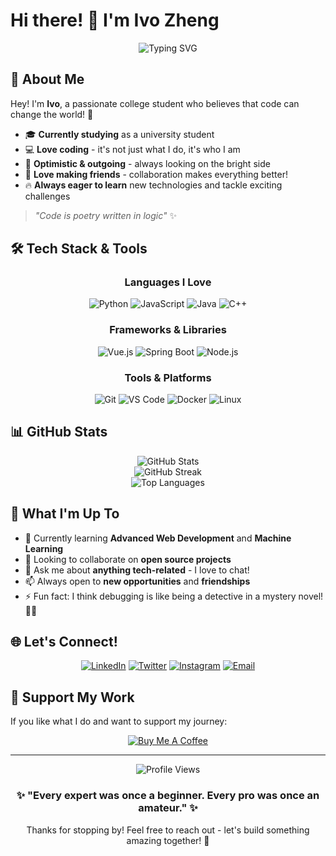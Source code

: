 # Hi there! 👋 I'm Ivo Zheng

<div align="center">
  <img src="https://readme-typing-svg.herokuapp.com?font=Fira+Code&pause=1000&color=2196F3&center=true&vCenter=true&width=435&lines=College+Student+%7C+Code+Enthusiast;Always+learning%2C+always+growing;Let's+build+something+amazing!" alt="Typing SVG" />
</div>

## 🌟 About Me

Hey! I'm **Ivo**, a passionate college student who believes that code can change the world! 🚀

- 🎓 **Currently studying** as a university student
- 💻 **Love coding** - it's not just what I do, it's who I am
- 🌈 **Optimistic & outgoing** - always looking on the bright side
- 🤝 **Love making friends** - collaboration makes everything better!
- 🔥 **Always eager to learn** new technologies and tackle exciting challenges

> *"Code is poetry written in logic"* ✨

## 🛠️ Tech Stack & Tools

<div align="center">

### Languages I Love
![Python](https://img.shields.io/badge/Python-3776AB?style=for-the-badge&logo=python&logoColor=white)
![JavaScript](https://img.shields.io/badge/JavaScript-F7DF1E?style=for-the-badge&logo=javascript&logoColor=black)
![Java](https://img.shields.io/badge/Java-ED8B00?style=for-the-badge&logo=java&logoColor=white)
![C++](https://img.shields.io/badge/C++-00599C?style=for-the-badge&logo=c%2B%2B&logoColor=white)

### Frameworks & Libraries
![Vue.js](https://img.shields.io/badge/Vue.js-35495E?style=for-the-badge&logo=vuedotjs&logoColor=4FC08D)
![Spring Boot](https://img.shields.io/badge/Spring_Boot-F2F4F9?style=for-the-badge&logo=spring-boot)
![Node.js](https://img.shields.io/badge/Node.js-43853D?style=for-the-badge&logo=node.js&logoColor=white)

### Tools & Platforms
![Git](https://img.shields.io/badge/Git-F05032?style=for-the-badge&logo=git&logoColor=white)
![VS Code](https://img.shields.io/badge/VS_Code-007ACC?style=for-the-badge&logo=visual-studio-code&logoColor=white)
![Docker](https://img.shields.io/badge/Docker-2496ED?style=for-the-badge&logo=docker&logoColor=white)
![Linux](https://img.shields.io/badge/Linux-FCC624?style=for-the-badge&logo=linux&logoColor=black)

</div>

## 📊 GitHub Stats

<div align="center">
  <img src="https://github-readme-stats.vercel.app/api?username=your-github-username&show_icons=true&theme=radical&hide_border=true&count_private=true" alt="GitHub Stats" />
</div>

<div align="center">
  <img src="https://github-readme-streak-stats.herokuapp.com/?user=your-github-username&theme=radical&hide_border=true" alt="GitHub Streak" />
</div>

<div align="center">
  <img src="https://github-readme-stats.vercel.app/api/top-langs/?username=your-github-username&layout=compact&theme=radical&hide_border=true" alt="Top Languages" />
</div>

## 🎯 What I'm Up To

- 🌱 Currently learning **Advanced Web Development** and **Machine Learning**
- 👯 Looking to collaborate on **open source projects**
- 💬 Ask me about **anything tech-related** - I love to chat!
- 📫 Always open to **new opportunities** and **friendships**
- ⚡ Fun fact: I think debugging is like being a detective in a mystery novel! 🕵️‍♂️

## 🌐 Let's Connect!

<div align="center">

[![LinkedIn](https://img.shields.io/badge/LinkedIn-0077B5?style=for-the-badge&logo=linkedin&logoColor=white)](https://linkedin.com/in/your-profile)
[![Twitter](https://img.shields.io/badge/Twitter-1DA1F2?style=for-the-badge&logo=twitter&logoColor=white)](https://twitter.com/your-profile)
[![Instagram](https://img.shields.io/badge/Instagram-E4405F?style=for-the-badge&logo=instagram&logoColor=white)](https://instagram.com/your-profile)
[![Email](https://img.shields.io/badge/Email-D14836?style=for-the-badge&logo=gmail&logoColor=white)](mailto:your-email@example.com)

</div>

## 💝 Support My Work

If you like what I do and want to support my journey:

<div align="center">
  <a href="https://www.buymeacoffee.com/your-profile">
    <img src="https://img.shields.io/badge/Buy_Me_A_Coffee-FFDD00?style=for-the-badge&logo=buy-me-a-coffee&logoColor=black" alt="Buy Me A Coffee" />
  </a>
</div>

---

<div align="center">
  <img src="https://komarev.com/ghpvc/?username=your-github-username&color=blueviolet&style=for-the-badge" alt="Profile Views" />
</div>

<div align="center">
  <h3>✨ "Every expert was once a beginner. Every pro was once an amateur." ✨</h3>
  <p>Thanks for stopping by! Feel free to reach out - let's build something amazing together! 🚀</p>
</div>
